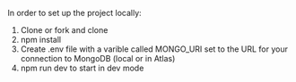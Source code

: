 In order to set up the project locally:

1) Clone or fork and clone
2) npm install
3) Create .env file with a varible called MONGO_URI set to the URL for your connection to MongoDB (local or in Atlas)
5) npm run dev to start in dev mode 
